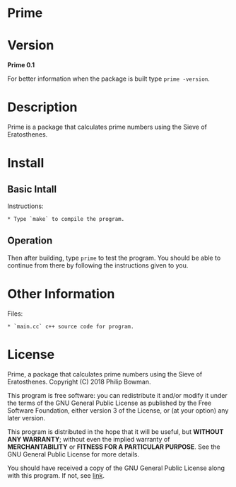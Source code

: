 Prime
=====

# Version

**Prime 0.1**

For better information when the package is built type `prime -version`.

# Description

Prime is a package that calculates prime numbers using the Sieve of Eratosthenes.

# Install

## Basic Intall

Instructions:
	
	* Type `make` to compile the program.

## Operation

Then after building, type `prime` to test the program. You should be able to continue from there by following the instructions given to you. 

# Other Information

Files:

	* `main.cc` c++ source code for program.

# License

Prime, a package that calculates prime numbers using the Sieve of Eratosthenes.
Copyright (C) 2018 Philip Bowman.

This program is free software: you can redistribute it and/or modify
it under the terms of the GNU General Public License as published by
the Free Software Foundation, either version 3 of the License, or
(at your option) any later version.

This program is distributed in the hope that it will be useful,
but **WITHOUT ANY WARRANTY**; without even the implied warranty of
**MERCHANTABILITY** or **FITNESS FOR A PARTICULAR PURPOSE**.  See the
GNU General Public License for more details.

You should have received a copy of the GNU General Public License
along with this program.  If not, see [link](https://www.gnu.org/licenses/).